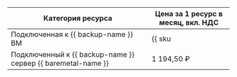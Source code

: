 | Категория ресурса | Цена за 1 ресурс в месяц, вкл. НДС  |
| --- | --- |
| Подключенная к {{ backup-name }} ВМ | {{ sku|RUB|backup.protected_vms.v2|month|string }} |
| Подключенный к {{ backup-name }} сервер {{ baremetal-name }} | 1 194,50 ₽ |